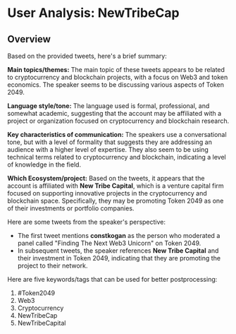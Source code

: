 # User Analysis: NewTribeCap

## Overview

Based on the provided tweets, here's a brief summary:

**Main topics/themes:**
The main topic of these tweets appears to be related to cryptocurrency and blockchain projects, with a focus on Web3 and token economics. The speaker seems to be discussing various aspects of Token 2049.

**Language style/tone:**
The language used is formal, professional, and somewhat academic, suggesting that the account may be affiliated with a project or organization focused on cryptocurrency and blockchain research.

**Key characteristics of communication:**
The speakers use a conversational tone, but with a level of formality that suggests they are addressing an audience with a higher level of expertise. They also seem to be using technical terms related to cryptocurrency and blockchain, indicating a level of knowledge in the field.

**Which Ecosystem/project:**
Based on the tweets, it appears that the account is affiliated with **New Tribe Capital**, which is a venture capital firm focused on supporting innovative projects in the cryptocurrency and blockchain space. Specifically, they may be promoting Token 2049 as one of their investments or portfolio companies.

Here are some tweets from the speaker's perspective:

* The first tweet mentions **constkogan** as the person who moderated a panel called "Finding The Next Web3 Unicorn" on Token 2049.
* In subsequent tweets, the speaker references **New Tribe Capital** and their investment in Token 2049, indicating that they are promoting the project to their network.

Here are five keywords/tags that can be used for better postprocessing:

1. #Token2049
2. Web3
3. Cryptocurrency
4. NewTribeCap
5. NewTribeCapital